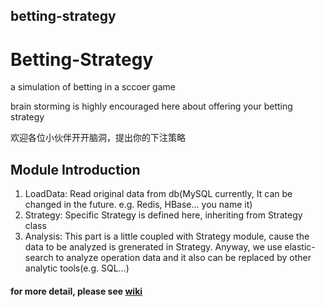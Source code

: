 ## betting-strategy
# Betting-Strategy
a simulation of betting in a sccoer game

brain storming is highly encouraged here about offering your betting strategy

欢迎各位小伙伴开开脑洞，提出你的下注策略

## Module Introduction
1. LoadData: Read original data from db(MySQL currently, It can be changed in the future. e.g. Redis, HBase... you name it)
2. Strategy: Specific Strategy is defined here, inheriting from Strategy class
3. Analysis: This part is a little coupled with Strategy module, cause the data to be analyzed is grenerated in Strategy. Anyway, we use elastic-search to analyze operation data and it also can be replaced by other analytic tools(e.g. SQL...)

#### for more detail, please see [wiki](https://github.com/xiaoyao2102/betting-strategy/wiki) 
